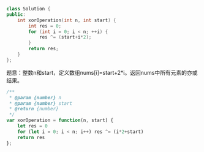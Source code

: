 ```CPP
class Solution {
public:
    int xorOperation(int n, int start) {
        int res = 0;
        for (int i = 0; i < n; ++i) {
            res ^= (start+i*2);
        }
        return res;
    }
};
```

题意：整数n和start，定义数组nums[i]=start+2*i。返回nums中所有元素的亦或结果。

```javascript
/**
 * @param {number} n
 * @param {number} start
 * @return {number}
 */
var xorOperation = function(n, start) {
    let res = 0
    for (let i = 0; i < n; i++) res ^= (i*2+start)
    return res
};
```

